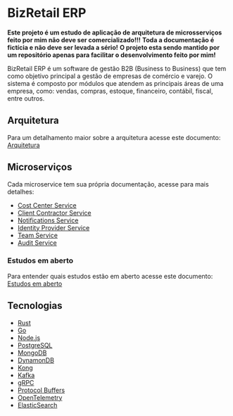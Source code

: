 # BizRetail ERP

**Este projeto é um estudo de aplicação de arquitetura de microsserviços feito por mim não deve ser comercializado!!!**
**Toda a documentação é fictícia e não deve ser levada a sério!**
**O projeto esta sendo mantido por um repositório apenas para facilitar o desenvolvimento feito por mim!**

BizRetail ERP é um software de gestão B2B (Business to Business) que tem como objetivo principal a gestão de empresas de comércio e varejo. O sistema é composto por módulos que atendem as principais áreas de uma empresa, como: vendas, compras, estoque, financeiro, contábil, fiscal, entre outros.

## Arquitetura

Para um detalhamento maior sobre a arquitetura acesse este documento: [Arquitetura](_docs/architecture.md)

## Microserviços

Cada microservice tem sua própria documentação, acesse para mais detalhes:

- [Cost Center Service](cost_center_service/README.md)
- [Client Contractor Service](client_contractor_service/README.md)
- [Notifications Service](notifications_service/README.md)
- [Identity Provider Service](identity_provider_service/README.md)
- [Team Service](team_service/README.md)
- [Audit Service](audit_service/README.md)

### Estudos em aberto

Para entender quais estudos estão em aberto acesse este documento: [Estudos em aberto](_docs/open_studies.md)

## Tecnologias

- [Rust](https://www.rust-lang.org/)
- [Go](https://golang.org/)
- [Node.js](https://nodejs.org/)
- [PostgreSQL](https://www.postgresql.org/)
- [MongoDB](https://www.mongodb.com/)
- [DynamonDB](https://aws.amazon.com/pt/dynamodb/)
- [Kong](https://konghq.com/)
- [Kafka](https://kafka.apache.org/)
- [gRPC](https://grpc.io/)
- [Protocol Buffers](https://developers.google.com/protocol-buffers)
- [OpenTelemetry](https://opentelemetry.io/)
- [ElasticSearch](https://www.elastic.co/)
